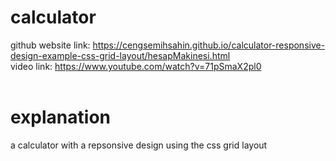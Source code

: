 # calculator

github website link: https://cengsemihsahin.github.io/calculator-responsive-design-example-css-grid-layout/hesapMakinesi.html<br>
video link: https://www.youtube.com/watch?v=71pSmaX2pl0<br><br>

# explanation

a calculator with a repsonsive design using the css grid layout
